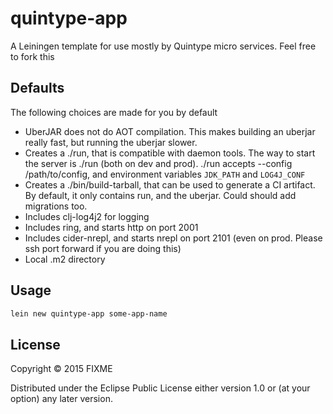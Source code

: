 # quintype-app

A Leiningen template for use mostly by Quintype micro services. Feel free to fork this

## Defaults
The following choices are made for you by default
* UberJAR does not do AOT compilation. This makes building an uberjar really fast, but running the uberjar slower.
* Creates a ./run, that is compatible with daemon tools. The way to start the server is ./run (both on dev and prod). ./run accepts --config /path/to/config, and environment variables `JDK_PATH` and `LOG4J_CONF`
* Creates a ./bin/build-tarball, that can be used to generate a CI artifact. By default, it only contains run, and the uberjar. Could should add migrations too.
* Includes clj-log4j2 for logging
* Includes ring, and starts http on port 2001
* Includes cider-nrepl, and starts nrepl on port 2101 (even on prod. Please ssh port forward if you are doing this)
* Local .m2 directory


## Usage

```sh
lein new quintype-app some-app-name
```

## License

Copyright © 2015 FIXME

Distributed under the Eclipse Public License either version 1.0 or (at
your option) any later version.
